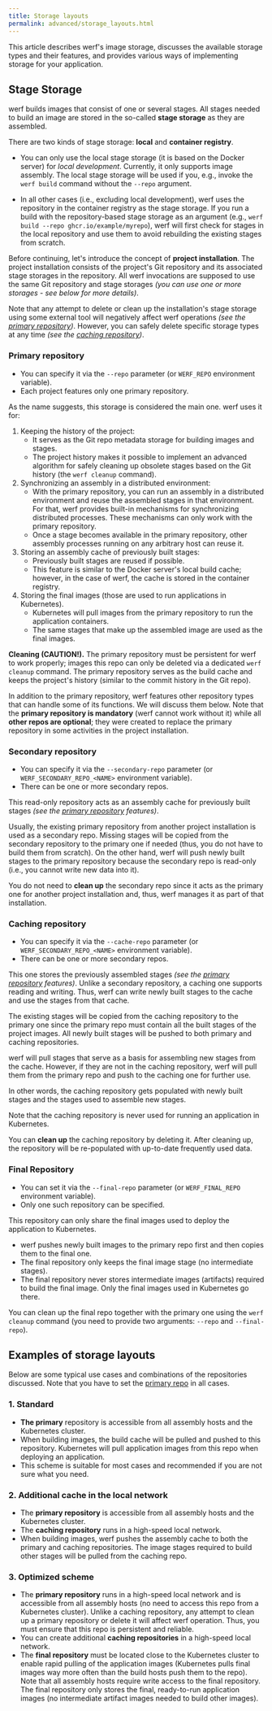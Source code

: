 ```yaml
---
title: Storage layouts
permalink: advanced/storage_layouts.html
---
```


This article describes werf's image storage, discusses the available storage types and their features, and provides various ways of implementing storage for your application.

## Stage Storage

werf builds images that consist of one or several stages. All stages needed to build an image are stored in the so-called **stage storage** as they are assembled.

There are two kinds of stage storage: **local** and **container registry**.

* You can only use the local stage storage (it is based on the Docker server) for _local development_. Currently, it only supports image assembly. The local stage storage will be used if you, e.g., invoke the `werf build` command without the `--repo` argument.

* In all other cases (i.e., excluding local development), werf uses the repository in the container registry as the stage storage. If you run a build with the repository-based stage storage as an argument (e.g., `werf build --repo ghcr.io/example/myrepo`), werf will first check for stages in the local repository and use them to avoid rebuilding the existing stages from scratch.

Before continuing, let's introduce the concept of **project installation**. The project installation consists of the project's Git repository and its associated stage storages in the repository. All werf invocations are supposed to use the same Git repository and stage storages *(you can use one or more storages - see below for more details)*.

Note that any attempt to delete or clean up the installation's stage storage using some external tool will negatively affect werf operations *(see the [primary repository](#primary-repository))*. However, you can safely delete specific storage types at any time *(see the [caching repository](#caching-repository))*.

### Primary repository

* You can specify it via the `--repo` parameter (or `WERF_REPO` environment variable).
* Each project features only one primary repository.

As the name suggests, this storage is considered the main one. werf uses it for:

1. Keeping the history of the project:
    - It serves as the Git repo metadata storage for building images and stages.
    - The project history makes it possible to implement an advanced algorithm for safely cleaning up obsolete stages based on the Git history (the `werf cleanup` command).
2. Synchronizing an assembly in a distributed environment:
    - With the primary repository, you can run an assembly in a distributed environment and reuse the assembled stages in that environment. For that, werf provides built-in mechanisms for synchronizing distributed processes. These mechanisms can only work with the primary repository.
    - Once a stage becomes available in the primary repository, other assembly processes running on any arbitrary host can reuse it.
3. Storing an assembly cache of previously built stages:
    - Previously built stages are reused if possible.
    - This feature is similar to the Docker server's local build cache; however, in the case of werf, the cache is stored in the container registry.
4. Storing the final images (those are used to run applications in Kubernetes).
    - Kubernetes will pull images from the primary repository to run the application containers.
    - The same stages that make up the assembled image are used as the final images.

**Cleaning (CAUTION!).** The primary repository must be persistent for werf to work properly; images this repo can only be deleted via a dedicated `werf cleanup` command. The primary repository serves as the build cache and keeps the project's history (similar to the commit history in the Git repo).

In addition to the primary repository, werf features other repository types that can handle some of its functions. We will discuss them below. Note that the **primary repository is mandatory** (werf cannot work without it) while all **other repos are optional**; they were created to replace the primary repository in some activities in the project installation.

### Secondary repository

* You can specify it via the `--secondary-repo` parameter (or `WERF_SECONDARY_REPO_<NAME>` environment variable).
* There can be one or more secondary repos.

This read-only repository acts as an assembly cache for previously built stages *(see the [primary repository](#primary-repository) features)*.

Usually, the existing primary repository from another project installation is used as a secondary repo. Missing stages will be copied from the secondary repository to the primary one if needed (thus, you do not have to build them from scratch). On the other hand, werf will push newly built stages to the primary repository because the secondary repo is read-only (i.e., you cannot write new data into it).

You do not need to **clean up** the secondary repo since it acts as the primary one for another project installation and, thus, werf manages it as part of that installation.

### Caching repository

* You can specify it via the `--cache-repo` parameter (or `WERF_SECONDARY_REPO_<NAME>` environment variable).
* There can be one or more secondary repos.

This one stores the previously assembled stages *(see the [primary repository](#primary-repository) features)*. Unlike a secondary repository, a caching one supports reading and writing. Thus, werf can write newly built stages to the cache and use the stages from that cache.

The existing stages will be copied from the caching repository to the primary one since the primary repo must contain all the built stages of the project images. All newly built stages will be pushed to both primary and caching repositories.

werf will pull stages that serve as a basis for assembling new stages from the cache. However, if they are not in the caching repository, werf will pull them from the primary repo and push to the caching one for further use.

In other words, the caching repository gets populated with newly built stages and the stages used to assemble new stages.

Note that the caching repository is never used for running an application in Kubernetes.

You can **clean up** the caching repository by deleting it. After cleaning up, the repository will be re-populated with up-to-date frequently used data.

### Final Repository

* You can set it via the `--final-repo` parameter (or `WERF_FINAL_REPO` environment variable).
* Only one such repository can be specified.

This repository can only share the final images used to deploy the application to Kubernetes.

  - werf pushes newly built images to the primary repo first and then copies them to the final one.
  - The final repository only keeps the final image stage (no intermediate stages).
  - The final repository never stores intermediate images (artifacts) required to build the final image. Only the final images used in Kubernetes go there.

You can clean up the final repo together with the primary one using the `werf cleanup` command (you need to provide two arguments: `--repo` and `--final-repo`).

## Examples of storage layouts

Below are some typical use cases and combinations of the repositories discussed. Note that you have to set the [primary repo](#primary-repository) in all cases.

### 1. Standard

* **The primary** repository is accessible from all assembly hosts and the Kubernetes cluster.
* When building images, the build cache will be pulled and pushed to this repository. Kubernetes will pull application images from this repo when deploying an application.
* This scheme is suitable for most cases and recommended if you are not sure what you need.

### 2. Additional cache in the local network

* The **primary repository** is accessible from all assembly hosts and the Kubernetes cluster.
* The **caching repository** runs in a high-speed local network.
* When building images, werf pushes the assembly cache to both the primary and caching repositories. The image stages required to build other stages will be pulled from the caching repo.

### 3. Optimized scheme

* The **primary repository** runs in a high-speed local network and is accessible from all assembly hosts (no need to access this repo from a Kubernetes cluster). Unlike a caching repository, any attempt to clean up a primary repository or delete it will affect werf operation. Thus, you must ensure that this repo is persistent and reliable.
* You can create additional **caching repositories** in a high-speed local network.
* The **final repository** must be located close to the Kubernetes cluster to enable rapid pulling of the application images (Kubernetes pulls final images way more often than the build hosts push them to the repo). Note that all assembly hosts require write access to the final repository. The final repository only stores the final, ready-to-run application images (no intermediate artifact images needed to build other images).
